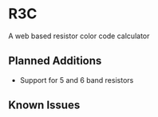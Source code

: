 R3C
===
A web based resistor color code calculator

Planned Additions
-----------------
* Support for 5 and 6 band resistors

Known Issues
------------
